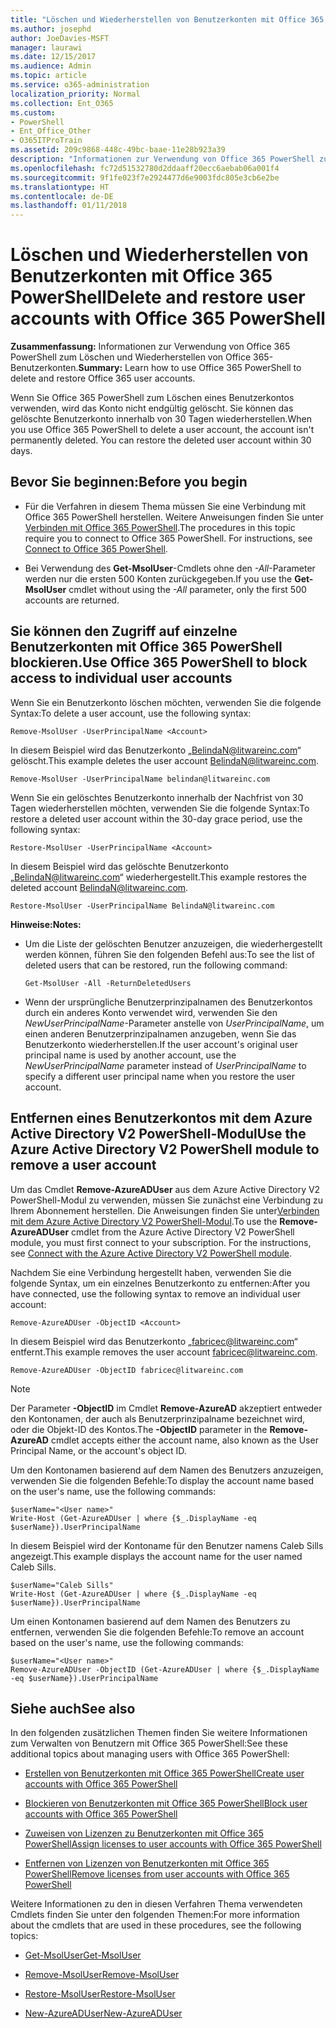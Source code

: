 ```yaml
---
title: "Löschen und Wiederherstellen von Benutzerkonten mit Office 365 PowerShell"
ms.author: josephd
author: JoeDavies-MSFT
manager: laurawi
ms.date: 12/15/2017
ms.audience: Admin
ms.topic: article
ms.service: o365-administration
localization_priority: Normal
ms.collection: Ent_O365
ms.custom:
- PowerShell
- Ent_Office_Other
- O365ITProTrain
ms.assetid: 209c9868-448c-49bc-baae-11e28b923a39
description: "Informationen zur Verwendung von Office 365 PowerShell zum Löschen und Wiederherstellen von Office 365-Benutzerkonten"
ms.openlocfilehash: fc72d51532780d2ddaaff20ecc6aebab06a001f4
ms.sourcegitcommit: 9f1fe023f7e2924477d6e9003fdc805e3cb6e2be
ms.translationtype: HT
ms.contentlocale: de-DE
ms.lasthandoff: 01/11/2018
---
```

# <a name="delete-and-restore-user-accounts-with-office-365-powershell"></a><span data-ttu-id="cc8a8-103">Löschen und Wiederherstellen von Benutzerkonten mit Office 365 PowerShell</span><span class="sxs-lookup"><span data-stu-id="cc8a8-103">Delete and restore user accounts with Office 365 PowerShell</span></span>

<span data-ttu-id="cc8a8-104">**Zusammenfassung:** Informationen zur Verwendung von Office 365 PowerShell zum Löschen und Wiederherstellen von Office 365-Benutzerkonten.</span><span class="sxs-lookup"><span data-stu-id="cc8a8-104">**Summary:**  Learn how to use Office 365 PowerShell to delete and restore Office 365 user accounts.</span></span>
  
<span data-ttu-id="cc8a8-p101">Wenn Sie Office 365 PowerShell zum Löschen eines Benutzerkontos verwenden, wird das Konto nicht endgültig gelöscht. Sie können das gelöschte Benutzerkonto innerhalb von 30 Tagen wiederherstellen.</span><span class="sxs-lookup"><span data-stu-id="cc8a8-p101">When you use Office 365 PowerShell to delete a user account, the account isn't permanently deleted. You can restore the deleted user account within 30 days.</span></span>
  
## <a name="before-you-begin"></a><span data-ttu-id="cc8a8-107">Bevor Sie beginnen:</span><span class="sxs-lookup"><span data-stu-id="cc8a8-107">Before you begin</span></span>

- <span data-ttu-id="cc8a8-p102">Für die Verfahren in diesem Thema müssen Sie eine Verbindung mit Office 365 PowerShell herstellen. Weitere Anweisungen finden Sie unter [Verbinden mit Office 365 PowerShell](connect-to-office-365-powershell.md).</span><span class="sxs-lookup"><span data-stu-id="cc8a8-p102">The procedures in this topic require you to connect to Office 365 PowerShell. For instructions, see [Connect to Office 365 PowerShell](connect-to-office-365-powershell.md).</span></span>
    
- <span data-ttu-id="cc8a8-110">Bei Verwendung des **Get-MsolUser**-Cmdlets ohne den _-All_-Parameter werden nur die ersten 500 Konten zurückgegeben.</span><span class="sxs-lookup"><span data-stu-id="cc8a8-110">If you use the **Get-MsolUser** cmdlet without using the _-All_ parameter, only the first 500 accounts are returned.</span></span>
    
## <a name="use-office-365-powershell-to-block-access-to-individual-user-accounts"></a><span data-ttu-id="cc8a8-111">Sie können den Zugriff auf einzelne Benutzerkonten mit Office 365 PowerShell blockieren.</span><span class="sxs-lookup"><span data-stu-id="cc8a8-111">Use Office 365 PowerShell to block access to individual user accounts</span></span>
<span data-ttu-id="cc8a8-112"><a name="ShortVersion"> </a></span><span class="sxs-lookup"><span data-stu-id="cc8a8-112"><a name="ShortVersion"> </a></span></span>

<span data-ttu-id="cc8a8-113">Wenn Sie ein Benutzerkonto löschen möchten, verwenden Sie die folgende Syntax:</span><span class="sxs-lookup"><span data-stu-id="cc8a8-113">To delete a user account, use the following syntax:</span></span>
  
```
Remove-MsolUser -UserPrincipalName <Account>
```

<span data-ttu-id="cc8a8-114">In diesem Beispiel wird das Benutzerkonto „BelindaN@litwareinc.com“ gelöscht.</span><span class="sxs-lookup"><span data-stu-id="cc8a8-114">This example deletes the user account BelindaN@litwareinc.com.</span></span>
  
```
Remove-MsolUser -UserPrincipalName belindan@litwareinc.com
```

<span data-ttu-id="cc8a8-115">Wenn Sie ein gelöschtes Benutzerkonto innerhalb der Nachfrist von 30 Tagen wiederherstellen möchten, verwenden Sie die folgende Syntax:</span><span class="sxs-lookup"><span data-stu-id="cc8a8-115">To restore a deleted user account within the 30-day grace period, use the following syntax:</span></span>
  
```
Restore-MsolUser -UserPrincipalName <Account>
```

<span data-ttu-id="cc8a8-116">In diesem Beispiel wird das gelöschte Benutzerkonto „BelindaN@litwareinc.com“ wiederhergestellt.</span><span class="sxs-lookup"><span data-stu-id="cc8a8-116">This example restores the deleted account BelindaN@litwareinc.com.</span></span>
  
```
Restore-MsolUser -UserPrincipalName BelindaN@litwareinc.com
```

 <span data-ttu-id="cc8a8-117">**Hinweise:**</span><span class="sxs-lookup"><span data-stu-id="cc8a8-117">**Notes:**</span></span>
  
- <span data-ttu-id="cc8a8-118">Um die Liste der gelöschten Benutzer anzuzeigen, die wiederhergestellt werden können, führen Sie den folgenden Befehl aus:</span><span class="sxs-lookup"><span data-stu-id="cc8a8-118">To see the list of deleted users that can be restored, run the following command:</span></span>
    
  ```
  Get-MsolUser -All -ReturnDeletedUsers
  ```

- <span data-ttu-id="cc8a8-119">Wenn der ursprüngliche Benutzerprinzipalnamen des Benutzerkontos durch ein anderes Konto verwendet wird, verwenden Sie den  _NewUserPrincipalName_-Parameter anstelle von  _UserPrincipalName_, um einen anderen Benutzerprinzipalnamen anzugeben, wenn Sie das Benutzerkonto wiederherstellen.</span><span class="sxs-lookup"><span data-stu-id="cc8a8-119">If the user account's original user principal name is used by another account, use the  _NewUserPrincipalName_ parameter instead of _UserPrincipalName_ to specify a different user principal name when you restore the user account.</span></span>
    
## <a name="use-the-azure-active-directory-v2-powershell-module-to-remove-a-user-account"></a><span data-ttu-id="cc8a8-120">Entfernen eines Benutzerkontos mit dem Azure Active Directory V2 PowerShell-Modul</span><span class="sxs-lookup"><span data-stu-id="cc8a8-120">Use the Azure Active Directory V2 PowerShell module to remove a user account</span></span>
<span data-ttu-id="cc8a8-121"><a name="ShortVersion"> </a></span><span class="sxs-lookup"><span data-stu-id="cc8a8-121"><a name="ShortVersion"> </a></span></span>

<span data-ttu-id="cc8a8-p103">Um das Cmdlet **Remove-AzureADUser** aus dem Azure Active Directory V2 PowerShell-Modul zu verwenden, müssen Sie zunächst eine Verbindung zu Ihrem Abonnement herstellen. Die Anweisungen finden Sie unter[Verbinden mit dem Azure Active Directory V2 PowerShell-Modul](https://go.microsoft.com/fwlink/?linkid=842218).</span><span class="sxs-lookup"><span data-stu-id="cc8a8-p103">To use the **Remove-AzureADUser** cmdlet from the Azure Active Directory V2 PowerShell module, you must first connect to your subscription. For the instructions, see [Connect with the Azure Active Directory V2 PowerShell module](https://go.microsoft.com/fwlink/?linkid=842218).</span></span>
  
<span data-ttu-id="cc8a8-124">Nachdem Sie eine Verbindung hergestellt haben, verwenden Sie die folgende Syntax, um ein einzelnes Benutzerkonto zu entfernen:</span><span class="sxs-lookup"><span data-stu-id="cc8a8-124">After you have connected, use the following syntax to remove an individual user account:</span></span>
  
```
Remove-AzureADUser -ObjectID <Account>
```

<span data-ttu-id="cc8a8-125">In diesem Beispiel wird das Benutzerkonto „fabricec@litwareinc.com“ entfernt.</span><span class="sxs-lookup"><span data-stu-id="cc8a8-125">This example removes the user account fabricec@litwareinc.com.</span></span>
  
```
Remove-AzureADUser -ObjectID fabricec@litwareinc.com
```

> [!NOTE]
> <span data-ttu-id="cc8a8-126">Der Parameter **-ObjectID** im Cmdlet **Remove-AzureAD** akzeptiert entweder den Kontonamen, der auch als Benutzerprinzipalname bezeichnet wird, oder die Objekt-ID des Kontos.</span><span class="sxs-lookup"><span data-stu-id="cc8a8-126">The **-ObjectID** parameter in the **Remove-AzureAD** cmdlet accepts either the account name, also known as the User Principal Name, or the account's object ID.</span></span>
  
<span data-ttu-id="cc8a8-127">Um den Kontonamen basierend auf dem Namen des Benutzers anzuzeigen, verwenden Sie die folgenden Befehle:</span><span class="sxs-lookup"><span data-stu-id="cc8a8-127">To display the account name based on the user's name, use the following commands:</span></span>
  
```
$userName="<User name>"
Write-Host (Get-AzureADUser | where {$_.DisplayName -eq $userName}).UserPrincipalName
```

<span data-ttu-id="cc8a8-128">In diesem Beispiel wird der Kontoname für den Benutzer namens Caleb Sills angezeigt.</span><span class="sxs-lookup"><span data-stu-id="cc8a8-128">This example displays the account name for the user named Caleb Sills.</span></span>
  
```
$userName="Caleb Sills"
Write-Host (Get-AzureADUser | where {$_.DisplayName -eq $userName}).UserPrincipalName
```

<span data-ttu-id="cc8a8-129">Um einen Kontonamen basierend auf dem Namen des Benutzers zu entfernen, verwenden Sie die folgenden Befehle:</span><span class="sxs-lookup"><span data-stu-id="cc8a8-129">To remove an account based on the user's name, use the following commands:</span></span>
  
```
$userName="<User name>"
Remove-AzureADUser -ObjectID (Get-AzureADUser | where {$_.DisplayName -eq $userName}).UserPrincipalName
```

## <a name="see-also"></a><span data-ttu-id="cc8a8-130">Siehe auch</span><span class="sxs-lookup"><span data-stu-id="cc8a8-130">See also</span></span>
<span data-ttu-id="cc8a8-131"><a name="SeeAlso"> </a></span><span class="sxs-lookup"><span data-stu-id="cc8a8-131"><a name="SeeAlso"> </a></span></span>

<span data-ttu-id="cc8a8-132">In den folgenden zusätzlichen Themen finden Sie weitere Informationen zum Verwalten von Benutzern mit Office 365 PowerShell:</span><span class="sxs-lookup"><span data-stu-id="cc8a8-132">See these additional topics about managing users with Office 365 PowerShell:</span></span>
  
- [<span data-ttu-id="cc8a8-133">Erstellen von Benutzerkonten mit Office 365 PowerShell</span><span class="sxs-lookup"><span data-stu-id="cc8a8-133">Create user accounts with Office 365 PowerShell</span></span>](create-user-accounts-with-office-365-powershell.md)
    
- [<span data-ttu-id="cc8a8-134">Blockieren von Benutzerkonten mit Office 365 PowerShell</span><span class="sxs-lookup"><span data-stu-id="cc8a8-134">Block user accounts with Office 365 PowerShell</span></span>](block-user-accounts-with-office-365-powershell.md)
    
- [<span data-ttu-id="cc8a8-135">Zuweisen von Lizenzen zu Benutzerkonten mit Office 365 PowerShell</span><span class="sxs-lookup"><span data-stu-id="cc8a8-135">Assign licenses to user accounts with Office 365 PowerShell</span></span>](assign-licenses-to-user-accounts-with-office-365-powershell.md)
    
- [<span data-ttu-id="cc8a8-136">Entfernen von Lizenzen von Benutzerkonten mit Office 365 PowerShell</span><span class="sxs-lookup"><span data-stu-id="cc8a8-136">Remove licenses from user accounts with Office 365 PowerShell</span></span>](remove-licenses-from-user-accounts-with-office-365-powershell.md)
    
<span data-ttu-id="cc8a8-137">Weitere Informationen zu den in diesen Verfahren Thema verwendeten Cmdlets finden Sie unter den folgenden Themen:</span><span class="sxs-lookup"><span data-stu-id="cc8a8-137">For more information about the cmdlets that are used in these procedures, see the following topics:</span></span>
  
- [<span data-ttu-id="cc8a8-138">Get-MsolUser</span><span class="sxs-lookup"><span data-stu-id="cc8a8-138">Get-MsolUser</span></span>](https://go.microsoft.com/fwlink/p/?LinkId=691543)
    
- [<span data-ttu-id="cc8a8-139">Remove-MsolUser</span><span class="sxs-lookup"><span data-stu-id="cc8a8-139">Remove-MsolUser</span></span>](https://go.microsoft.com/fwlink/p/?LinkId=691636)
    
- [<span data-ttu-id="cc8a8-140">Restore-MsolUser</span><span class="sxs-lookup"><span data-stu-id="cc8a8-140">Restore-MsolUser</span></span>](https://go.microsoft.com/fwlink/p/?LinkId=691637)
    
- [<span data-ttu-id="cc8a8-141">New-AzureADUser</span><span class="sxs-lookup"><span data-stu-id="cc8a8-141">New-AzureADUser</span></span>](https://docs.microsoft.com/powershell/module/azuread/new-azureaduser?view=azureadps-2.0)
    

